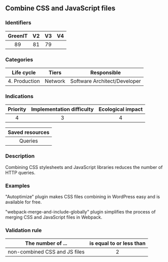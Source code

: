 ## Combine CSS and JavaScript files

### Identifiers

| GreenIT |  V2  |  V3  |  V4  |
|:-------:|:----:|:----:|:----:|
|  89    | 81  | 79  |      |

### Categories

| Life cycle |  Tiers  |  Responsible  |
|:---------:|:----:|:----:|
| 4. Production | Network | Software Architect/Developer |

### Indications

| Priority |      Implementation difficulty       |  Ecological impact    |
|:-------------------:|:-------------------------:|:---------------------:|
| 4 | 3 | 4 |

|Saved resources                                    |
|:----------------------------------------------------------:|
| Queries |

### Description

Combining CSS stylesheets and JavaScript libraries reduces the number of HTTP queries.

### Examples

"Autoptimize" plugin makes CSS files combining in WordPress easy and is available for free.

"webpack-merge-and-include-globally" plugin simplifies the process of merging CSS and JavaScript files in Webpack.

### Validation rule

| The number of ...     | is equal to or less than   |  
|-------------------|:-------------------------:|
| non-combined CSS and JS files  | 2  |
